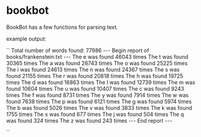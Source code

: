 # bookbot

BookBot has a few functions for parsing text.

example output:

``
Total number of words found: 77986
--- Begin report of books/frankenstein.txt ---
The e was found 46043 times
The t was found 30365 times
The a was found 26743 times
The o was found 25225 times
The i was found 24613 times
The n was found 24367 times
The s was found 21155 times
The r was found 20818 times
The h was found 19725 times
The d was found 16863 times
The l was found 12739 times
The m was found 10604 times
The u was found 10407 times
The c was found 9243 times
The f was found 8731 times
The y was found 7914 times
The w was found 7638 times
The p was found 6121 times
The g was found 5974 times
The b was found 5026 times
The v was found 3833 times
The k was found 1755 times
The x was found 677 times
The j was found 504 times
The q was found 324 times
The z was found 243 times
--- End report ---

``
